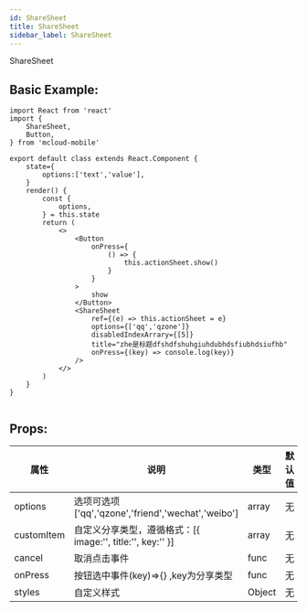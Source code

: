 ```yaml
---
id: ShareSheet
title: ShareSheet
sidebar_label: ShareSheet
---
```


ShareSheet

## Basic Example:
```SnackPlayer name=ShareSheet-simple
import React from 'react'
import {
    ShareSheet,
    Button,
} from 'mcloud-mobile'

export default class extends React.Component {
    state={
        options:['text','value'],
    }
    render() {
        const {
            options,
        } = this.state
        return (
            <>
                <Button
                    onPress={
                        () => {
                            this.actionSheet.show()
                        }
                    }
                >
                    show
                </Button>
                <ShareSheet
                    ref={(e) => this.actionSheet = e}
                    options={['qq','qzone']}
                    disabledIndexArrary={[5]}
                    title="zhe是标题dfshdfshuhgiuhdubhdsfiubhdsiufhb"
                    onPress={(key) => console.log(key)}
                />
            </>
        )
    }
}


```
## Props:

属性 | 说明 | 类型 | 默认值
----|-----|------|------
| options    | 选项可选项['qq','qzone','friend','wechat','weibo']|   array   |   无  |
| customItem   |   自定义分享类型，遵循格式：[{ image:'', title:'', key:'' }]   |   array   |    无  |
| cancel   |   取消点击事件  |   func   |   无    |
| onPress   |  按钮选中事件(key)=>{}  ,key为分享类型 |   func    |    无    |
| styles    | 自定义样式 |   Object  | 无 |